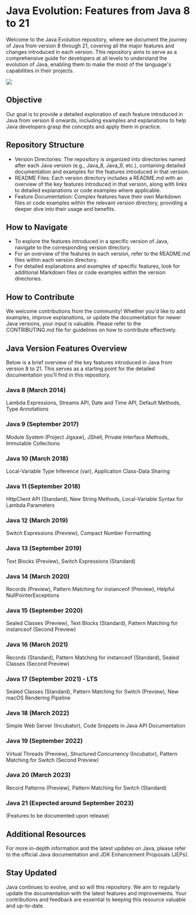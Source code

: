 # Java Evolution: Features from Java 8 to 21
Welcome to the Java Evolution repository, where we document the journey of Java from version 8 through 21, covering all the major features and changes introduced in each version. This repository aims to serve as a comprehensive guide for developers at all levels to understand the evolution of Java, enabling them to make the most of the language's capabilities in their projects.

![](/Users/josevicenteayalaluna/Downloads/JavaEvolution.jpg)

## Objective
Our goal is to provide a detailed exploration of each feature introduced in Java from version 8 onwards, including examples and explanations to help Java developers grasp the concepts and apply them in practice.

## Repository Structure
- Version Directories: The repository is organized into directories named after each Java version (e.g., Java_8, Java_9, etc.), containing detailed documentation and examples for the features introduced in that version.
- README Files: Each version directory includes a README.md with an overview of the key features introduced in that version, along with links to detailed explanations or code examples where applicable.
- Feature Documentation: Complex features have their own Markdown files or code examples within the relevant version directory, providing a deeper dive into their usage and benefits.
## How to Navigate
- To explore the features introduced in a specific version of Java, navigate to the corresponding version directory.
- For an overview of the features in each version, refer to the README.md files within each version directory.
- For detailed explanations and examples of specific features, look for additional Markdown files or code examples within the version directories.
## How to Contribute
We welcome contributions from the community! Whether you'd like to add examples, improve explanations, or update the documentation for newer Java versions, your input is valuable. Please refer to the CONTRIBUTING.md file for guidelines on how to contribute effectively.

## Java Version Features Overview
Below is a brief overview of the key features introduced in Java from version 8 to 21. This serves as a starting point for the detailed documentation you'll find in this repository.

### Java 8 (March 2014)
Lambda Expressions, Streams API, Date and Time API, Default Methods, Type Annotations
### Java 9 (September 2017)
Module System (Project Jigsaw), JShell, Private Interface Methods, Immutable Collections
### Java 10 (March 2018)
Local-Variable Type Inference (var), Application Class-Data Sharing
### Java 11 (September 2018)
HttpClient API (Standard), New String Methods, Local-Variable Syntax for Lambda Parameters
### Java 12 (March 2019)
Switch Expressions (Preview), Compact Number Formatting
### Java 13 (September 2019)
Text Blocks (Preview), Switch Expressions (Standard)
### Java 14 (March 2020)
Records (Preview), Pattern Matching for instanceof (Preview), Helpful NullPointerExceptions
### Java 15 (September 2020)
Sealed Classes (Preview), Text Blocks (Standard), Pattern Matching for instanceof (Second Preview)
### Java 16 (March 2021)
Records (Standard), Pattern Matching for instanceof (Standard), Sealed Classes (Second Preview)
### Java 17 (September 2021) - LTS
Sealed Classes (Standard), Pattern Matching for Switch (Preview), New macOS Rendering Pipeline
### Java 18 (March 2022)
Simple Web Server (Incubator), Code Snippets in Java API Documentation
### Java 19 (September 2022)
Virtual Threads (Preview), Structured Concurrency (Incubator), Pattern Matching for Switch (Second Preview)
### Java 20 (March 2023)
Record Patterns (Preview), Pattern Matching for Switch (Standard)
### Java 21 (Expected around September 2023)
(Features to be documented upon release)
## Additional Resources
For more in-depth information and the latest updates on Java, please refer to the official Java documentation and JDK Enhancement Proposals (JEPs).

## Stay Updated
Java continues to evolve, and so will this repository. We aim to regularly update the documentation with the latest features and improvements. Your contributions and feedback are essential to keeping this resource valuable and up-to-date.
